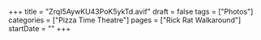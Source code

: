 +++
title = "ZrqI5AywKU43PoK5ykTd.avif"
draft = false
tags = ["Photos"]
categories = ["Pizza Time Theatre"]
pages = ["Rick Rat Walkaround"]
startDate = ""
+++
